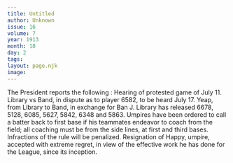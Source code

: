 ```yaml
---
title: Untitled
author: Unknown
issue: 16
volume: 7
year: 1913
month: 18
day: 2
tags:
layout: page.njk
image:
---
```

The President reports the following :    Hearing of protested game of July 11. Library vs Band, in dispute as to player 6582, to be heard July 17. Yeap, from Library to Band, in exchange for Ban J.    Library has released 6678, 5128, 6085, 5627, 5842, 6348 and 5863. Umpires have been ordered to call a batter back to first base if his teammates endeavor to coach from the field; all coaching must be from the side lines, at first and third bases. Infractions of the rule will be penalized.    Resignation of Happy, umpire, accepted with extreme regret, in view of the effective work he has done for the League, since its inception. 

